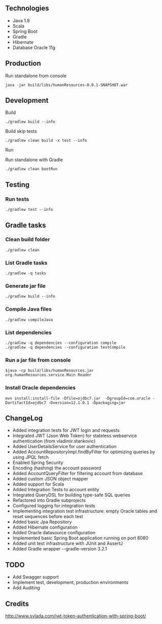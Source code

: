 ## Technologies

- Java 1.8
- Scala
- Spring Boot
- Gradle
- Hibernate 
- Database Oracle 11g 


## Production

Run standalone from console
```
java -jar build/libs/humanResources-0.0.1-SNAPSHOT.war
```

## Development

Build
```
./gradlew build --info
```

Build skip tests
```
./gradlew clean build -x test --info
```



Run

Run standalone with Gradle
```
./gradlew clean bootRun
```

## Testing

### Run tests
```
./gradlew test --info
```

## Gradle tasks

### Clean build folder
```
./gradlew clean
```



### List Gradle tasks

```
./gradlew -q tasks
```

### Generate jar file
```
./gradlew build --info
```

### Compile Java files
```
./gradlew compileJava
```

### List dependencies

```
./gradlew -q dependencies --configuration compile
./gradlew -q dependencies --configuration testCompile
```

### Run a jar file from console
```
$java -cp build/libs/humanResources.jar org.humanResources.service.Main Reader
```

### Install Oracle dependencies
```
mvn install:install-file -Dfile=ojdbc7.jar  -DgroupId=com.oracle -DartifactId=ojdbc7 -Dversion=12.1.0.1 -Dpackaging=jar
```

## ChangeLog
 - Added integration tests for JWT login and requests
 - Integrated JWT (Json Web Token) for stateless webservice authentication (from vladimir.stankovic)
 - Added UserDetailsService for user authentication
 - Added AccountRepositoryImpl.findByFilter for optimizing queries by using JPQL fetch
 - Enabled Spring Security
 - Encoding (hashing) the account password
 - Added AccountQueryFilter for filtering account from database
 - Added custom JSON object mapper
 - Added support for Scala
 - Added Integration Tests to account entity
 - Integrated QueryDSL for building type-safe SQL queries
 - Refactored into Gradle subprojects
 - Configured logging for integration tests
 - Implementing integration test infrastructure: empty Oracle tables and reset sequences before each test
 - Added basic Jpa Repository
 - Added Hibernate configuration
 - Added Oracle datasource configuration
 - Implemented basic Spring Boot application running on port 8080
 - Added unit test infrastructure with JUnit and AssertJ
 - Added Gradle wrapper --gradle-version 3.2.1
 
## TODO

 - Add Swagger support
 - Implement test, development, production environments
 - Add Auditing
 
 
 ## Credits
 
 http://www.svlada.com/jwt-token-authentication-with-spring-boot/